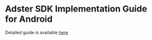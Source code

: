# Adster SDK Implementation Guide for Android

Detailed guide is available [here](https://docs.adster.tech)

